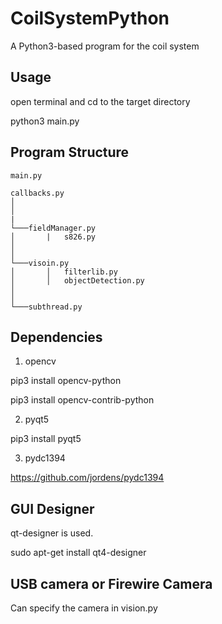 # CoilSystemPython

A Python3-based program for the coil system

## Usage

open terminal and cd to the target directory

python3 main.py

## Program Structure
	
```
main.py

callbacks.py
│
│   
|
└───fieldManager.py
│   	|   s826.py
│  
│
└───visoin.py
│       │   filterlib.py
│       │   objectDetection.py
│
│
└───subthread.py

```
## Dependencies

1. opencv

pip3 install opencv-python

pip3 install opencv-contrib-python

2. pyqt5

pip3 install pyqt5

3. pydc1394

https://github.com/jordens/pydc1394

## GUI Designer

qt-designer is used.

sudo apt-get install qt4-designer

## USB camera or Firewire Camera

Can specify the camera in vision.py

